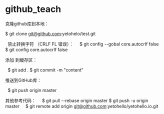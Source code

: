 # github_teach
克隆github库到本地：

   $ git clone git@github.com:yetohelo/test.git

   禁止转换字符  （CRLF FL 错误）：
      $ git config --gobal core.autocrlf false 
      $ git config core.autocrlf false
      
添加 到缓存区：

   $ git add .
   $ git commit -m "content"

推送到GitHub库：

    $ git push origin master

其他参考代码：
     $ git pull --rebase origin master
     $ git push -u origin master
     $ git remote add origin git@github.com:yetohello/yetohello.io.git
